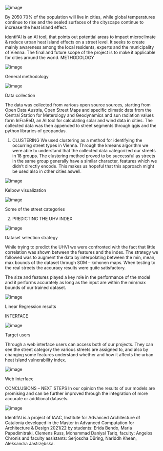
![image](https://user-images.githubusercontent.com/97359144/180045584-c28698a4-75d2-4640-93cf-31dc0cd58ea9.png)


By 2050 70% of the population will live in cities, while global temperatures continue to rise and the sealed surfaces of the cityscape continue to increase the heat island effect.

identifAI is an AI tool, that points out potential areas to impact microclimate & reduce urban heat island effects on a street level. It seeks to create mainly awareness among the local residents, experts and the municipality of Vienna. The final and future scope of the project is to make it applicable for cities around the world.
METHODOLOGY
 
![image](https://user-images.githubusercontent.com/97359144/180045717-6356aab0-dfb5-45f3-a988-18e1b04d64b4.png)

General methodology

![image](https://user-images.githubusercontent.com/97359144/180045744-1e87cf3b-204b-43ef-9c4c-0cf46d51d039.png)

Data collection

The data was collected from various open source sources, starting from Open Data Austria, Open Street Maps and specific climatic data from the Central Station for Meterology and Geodynamics and sun radiation values form InFraReD, an AI tool for calculating solar and wind data in cities. The collected data was then appended to street segments through qgis and the python libraries of geopandas.

1. CLUSTERING
We used clustering as a method for identifying the occurring street types in Vienna. Through the kmeans algorithm we were able to understand that the collected data categorized our streets in 18 groups. The clustering method proved to be successful as streets in the same group generally have a similar character, features which we didn’t directly encode. This makes us hopeful that this approach might be used also in other cities aswell.

![image](https://user-images.githubusercontent.com/97359144/180045795-6f3146d9-53d8-440a-bd3a-f2276d342a74.png)

Kelbow visualization

![image](https://user-images.githubusercontent.com/97359144/180045823-f7ed54de-c88b-4d0d-84ed-e2853a286486.png)

Some of the street categories

2. PREDICTING THE UHV INDEX

![image](https://user-images.githubusercontent.com/97359144/180045853-c51ab2e8-aa75-41f4-9c76-b78109957de8.png)

Dataset selection strategy

While trying to predict the UHVI we were confronted with the fact that little correlation was shown between the features and the index. The strategy we followed was to augment the data by interpolating between the min, mean, max bounds of the dataset through SOM – kohonen maps. When testing to the real streets the accuracy results were quite satisfactory.

The  size and features played a key role  in the performance of the model and it performs  accurately as long as  the input  are within the min/max  bounds of our  trained dataset. 

![image](https://user-images.githubusercontent.com/97359144/180045885-86b7531b-e575-462c-a355-56510c2ed765.png)

Linear Regression results

INTERFACE

![image](https://user-images.githubusercontent.com/97359144/180045926-2678a7bc-4ef7-4915-98c0-284a8834db75.png)

Target users

Through a web interface users can access both of our projects. They can see the street category the various streets are assigned to, and also by changing some features understand whether and how it affects the urban heat island vulnerability index.

![image](https://user-images.githubusercontent.com/97359144/180045953-e256336b-dfcd-4f64-b71b-b2ad0b469ec4.png)

Web Interface

CONCLUSIONS – NEXT STEPS
In our opinion the results of our models are promising and can be further improved through the integration of more accurate or additional datasets.

![image](https://user-images.githubusercontent.com/97359144/180045990-2a9a72c5-8784-4cf8-ba67-5ed7febb1b39.png)

 



 

IdentifAI is a project of IAAC, Institute for Advanced Architecture of Catalonia developed in the Master in Advanced Computation for Architecture & Design 2021/22 by students: Erida Bendo, Maria Papadimitraki, Clemens Russ, Mohammad Daniyal Tariq,  faculty: Angelos Chronis and faculty assistants: Serjoscha Düring, Nariddh Khean, Aleksandra Jastrzębska.
